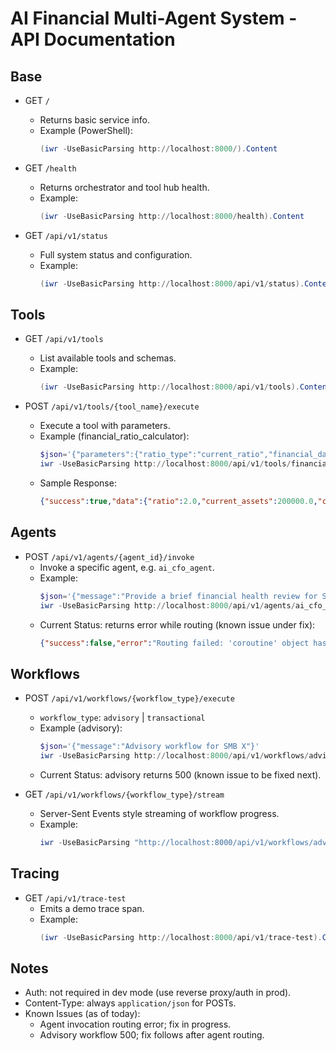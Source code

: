 # AI Financial Multi-Agent System - API Documentation

## Base

- GET `/` 
  - Returns basic service info.
  - Example (PowerShell):
    ```powershell
    (iwr -UseBasicParsing http://localhost:8000/).Content
    ```

- GET `/health`
  - Returns orchestrator and tool hub health.
  - Example:
    ```powershell
    (iwr -UseBasicParsing http://localhost:8000/health).Content
    ```

- GET `/api/v1/status`
  - Full system status and configuration.
  - Example:
    ```powershell
    (iwr -UseBasicParsing http://localhost:8000/api/v1/status).Content
    ```

## Tools

- GET `/api/v1/tools`
  - List available tools and schemas.
  - Example:
    ```powershell
    (iwr -UseBasicParsing http://localhost:8000/api/v1/tools).Content
    ```

- POST `/api/v1/tools/{tool_name}/execute`
  - Execute a tool with parameters.
  - Example (financial_ratio_calculator):
    ```powershell
    $json='{"parameters":{"ratio_type":"current_ratio","financial_data":{"current_assets":200000,"current_liabilities":100000}},"context":{}}'
    iwr -UseBasicParsing http://localhost:8000/api/v1/tools/financial_ratio_calculator/execute -Method Post -Body $json -ContentType 'application/json' | Select-Object -ExpandProperty Content
    ```
  - Sample Response:
    ```json
    {"success":true,"data":{"ratio":2.0,"current_assets":200000.0,"current_liabilities":100000.0,"interpretation":"Strong liquidity position","benchmark_range":{"min":1.0,"good":2.0,"max":3.0}},"error":null,"metadata":{"ratio_type":"current_ratio","calculation_method":"standard_financial_formula"}}
    ```

## Agents

- POST `/api/v1/agents/{agent_id}/invoke`
  - Invoke a specific agent, e.g. `ai_cfo_agent`.
  - Example:
    ```powershell
    $json='{"message":"Provide a brief financial health review for SMB X"}'
    iwr -UseBasicParsing http://localhost:8000/api/v1/agents/ai_cfo_agent/invoke -Method Post -Body $json -ContentType 'application/json' | Select-Object -ExpandProperty Content
    ```
  - Current Status: returns error while routing (known issue under fix):
    ```json
    {"success":false,"error":"Routing failed: 'coroutine' object has no attribute 'get'"}
    ```

## Workflows

- POST `/api/v1/workflows/{workflow_type}/execute`
  - `workflow_type`: `advisory` | `transactional`
  - Example (advisory):
    ```powershell
    $json='{"message":"Advisory workflow for SMB X"}'
    iwr -UseBasicParsing http://localhost:8000/api/v1/workflows/advisory/execute -Method Post -Body $json -ContentType 'application/json' | Select-Object -ExpandProperty Content
    ```
  - Current Status: advisory returns 500 (known issue to be fixed next).

- GET `/api/v1/workflows/{workflow_type}/stream`
  - Server-Sent Events style streaming of workflow progress.
  - Example:
    ```powershell
    iwr -UseBasicParsing "http://localhost:8000/api/v1/workflows/advisory/stream?message=Run" | Select-Object -ExpandProperty Content
    ```

## Tracing

- GET `/api/v1/trace-test`
  - Emits a demo trace span.
  - Example:
    ```powershell
    (iwr -UseBasicParsing http://localhost:8000/api/v1/trace-test).Content
    ```

## Notes
- Auth: not required in dev mode (use reverse proxy/auth in prod).
- Content-Type: always `application/json` for POSTs.
- Known Issues (as of today):
  - Agent invocation routing error; fix in progress.
  - Advisory workflow 500; fix follows after agent routing.

